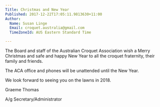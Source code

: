 ```yaml
---
Title: Christmas and New Year
Published: 2017-12-22T17:05:11.9813630+11:00
Author:
  Name: Susan Linge
  Email: croquet.australia@gmail.com
  TimeZoneId: AUS Eastern Standard Time

---
```

The Board and staff of the Australian Croquet Association wish a Merry Christmas and safe and happy New Year to all the croquet fraternity, their family and friends.

The ACA office and phones will be unattended until the New Year.

We look forward to seeing you on the lawns in 2018.

Graeme Thomas

A/g Secretary/Administrator